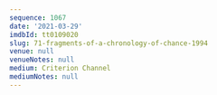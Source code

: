 ```yaml
---
sequence: 1067
date: '2021-03-29'
imdbId: tt0109020
slug: 71-fragments-of-a-chronology-of-chance-1994
venue: null
venueNotes: null
medium: Criterion Channel
mediumNotes: null
---
```


